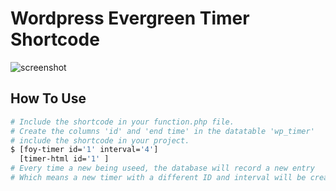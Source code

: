 # Wordpress Evergreen Timer Shortcode

![screenshot](https://github.com/shahfoyez/myContents/blob/main/evergreen.png?raw=true)

## How To Use

```bash
# Include the shortcode in your function.php file.
# Create the columns 'id' and 'end time' in the datatable 'wp_timer' 
# include the shortcode in your project.
$ [foy-timer id='1' interval='4']
  [timer-html id='1' ]
# Every time a new being useed, the database will record a new entry
# Which means a new timer with a different ID and interval will be created and available for use throughout the project.

